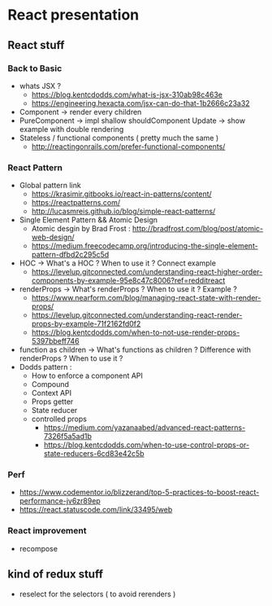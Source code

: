 # React presentation

## React stuff

### Back to Basic

-   whats JSX ?
    -   https://blog.kentcdodds.com/what-is-jsx-310ab98c463e
    -   https://engineering.hexacta.com/jsx-can-do-that-1b2666c23a32
-   Component -> render every children
-   PureComponent -> impl shallow shouldComponent Update -> show example with double rendering
-   Stateless / functional components ( pretty much the same )
    -   http://reactingonrails.com/prefer-functional-components/

### React Pattern

-   Global pattern link
    -   https://krasimir.gitbooks.io/react-in-patterns/content/
    -   https://reactpatterns.com/
    -   http://lucasmreis.github.io/blog/simple-react-patterns/
-   Single Element Pattern && Atomic Design
    -   Atomic desgin by Brad Frost : http://bradfrost.com/blog/post/atomic-web-design/
    -   https://medium.freecodecamp.org/introducing-the-single-element-pattern-dfbd2c295c5d
-   HOC -> What's a HOC ? When to use it ? Connect example
    -   https://levelup.gitconnected.com/understanding-react-higher-order-components-by-example-95e8c47c8006?ref=redditreact
-   renderProps -> What's renderProps ? When to use it ? Example ?
    -   https://www.nearform.com/blog/managing-react-state-with-render-props/
    -   https://levelup.gitconnected.com/understanding-react-render-props-by-example-71f2162fd0f2
    -   https://blog.kentcdodds.com/when-to-not-use-render-props-5397bbeff746
-   function as children -> What's functions as children ? Difference with renderProps ? When to use it ?
-   Dodds pattern :
    -   How to enforce a component API
    -   Compound
    -   Context API
    -   Props getter
    -   State reducer
    -   controlled props
        - https://medium.com/yazanaabed/advanced-react-patterns-7326f5a5ad1b
        - https://blog.kentcdodds.com/when-to-use-control-props-or-state-reducers-6cd83e42c5b

### Perf

-   https://www.codementor.io/blizzerand/top-5-practices-to-boost-react-performance-jv6zr89ep
-   https://react.statuscode.com/link/33495/web

### React improvement

-   recompose

## kind of redux stuff

-   reselect for the selectors ( to avoid rerenders )
